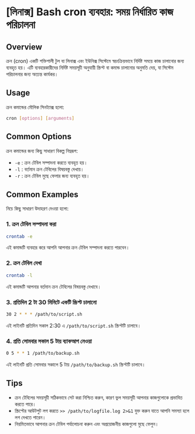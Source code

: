 # [লিনাক্স] Bash cron ব্যবহার: সময় নির্ধারিত কাজ পরিচালনা

## Overview
ক্রন (cron) একটি শক্তিশালী টুল যা লিনাক্স এবং ইউনিক্স সিস্টেমে স্বয়ংক্রিয়ভাবে নির্দিষ্ট সময়ে কাজ চালানোর জন্য ব্যবহৃত হয়। এটি ব্যবহারকারীদের নির্দিষ্ট সময়সূচী অনুযায়ী স্ক্রিপ্ট বা কমান্ড চালানোর অনুমতি দেয়, যা সিস্টেম পরিচালনার জন্য অত্যন্ত কার্যকর।

## Usage
ক্রন কমান্ডের মৌলিক সিনট্যাক্স হলো:

```bash
cron [options] [arguments]
```

## Common Options
ক্রন কমান্ডের জন্য কিছু সাধারণ বিকল্প নিম্নরূপ:

- `-e` : ক্রন টেবিল সম্পাদনা করতে ব্যবহৃত হয়।
- `-l` : বর্তমান ক্রন টেবিলের বিষয়বস্তু দেখায়।
- `-r` : ক্রন টেবিল মুছে ফেলার জন্য ব্যবহৃত হয়।

## Common Examples
নিচে কিছু সাধারণ উদাহরণ দেওয়া হলো:

### 1. ক্রন টেবিল সম্পাদনা করা
```bash
crontab -e
```
এই কমান্ডটি ব্যবহার করে আপনি আপনার ক্রন টেবিল সম্পাদনা করতে পারবেন।

### 2. ক্রন টেবিল দেখা
```bash
crontab -l
```
এই কমান্ডটি আপনার বর্তমান ক্রন টেবিলের বিষয়বস্তু দেখাবে।

### 3. প্রতিদিন 2 টা 30 মিনিটে একটি স্ক্রিপ্ট চালানো
```bash
30 2 * * * /path/to/script.sh
```
এই লাইনটি প্রতিদিন সকাল 2:30 এ `/path/to/script.sh` স্ক্রিপ্টটি চালাবে।

### 4. প্রতি সোমবার সকাল 5 টায় ব্যাকআপ নেওয়া
```bash
0 5 * * 1 /path/to/backup.sh
```
এই লাইনটি প্রতি সোমবার সকালে 5 টায় `/path/to/backup.sh` স্ক্রিপ্টটি চালাবে।

## Tips
- ক্রন টেবিলের সময়সূচী সঠিকভাবে সেট করা নিশ্চিত করুন, কারণ ভুল সময়সূচী আপনার কাজগুলোকে প্রভাবিত করতে পারে।
- স্ক্রিপ্টের আউটপুট লগ করতে `>> /path/to/logfile.log 2>&1` যুক্ত করুন যাতে আপনি সমস্যা হলে লগ দেখতে পারেন।
- নিয়মিতভাবে আপনার ক্রন টেবিল পর্যালোচনা করুন এবং অপ্রয়োজনীয় কাজগুলো মুছে ফেলুন।